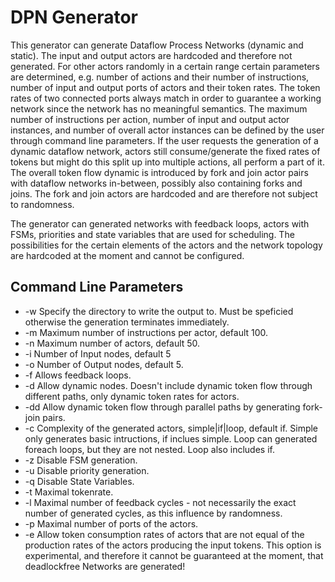 # DPN Generator

This generator can generate Dataflow Process Networks (dynamic and static). The input and output actors are hardcoded and therefore not generated.
For other actors randomly in a certain range certain parameters are determined, e.g. number of actions and their number of instructions, number of input and output ports of actors
and their token rates. The token rates of two connected ports always match in order to guarantee a working network since the network has no meaningful semantics.
The maximum number of instructions per action, number of input and output actor instances, and number of overall actor instances can be defined by the user through command line parameters.
If the user requests the generation of a dynamic dataflow network, actors still consume/generate the fixed rates of tokens but might do this split up into multiple actions, all perform
a part of it. The overall token flow dynamic is introduced by fork and join actor pairs with dataflow networks in-between, possibly also containing forks and joins.
The fork and join actors are hardcoded and are therefore not subject to randomness.

The generator can generated networks with feedback loops, actors with FSMs, priorities and state variables that are used for scheduling.
The possibilities for the certain elements of the actors and the network topology are hardcoded at the moment and cannot be configured.

## Command Line Parameters

* -w <directory>     Specify the directory to write the output to. Must be speficied otherwise the generation terminates immediately.
* -m <number>        Maximum number of instructions per actor, default 100.
* -n <number>        Maximum number of actors, default 50.
* -i <number>        Number of Input nodes, default 5
* -o <number>        Number of Output nodes, default 5.
* -f                 Allows feedback loops.
* -d                 Allow dynamic nodes. Doesn't include dynamic token flow through different paths, only dynamic token rates for actors.
* -dd                Allow dynamic token flow through parallel paths by generating fork-join pairs.
* -c <complexity>    Complexity of the generated actors, simple|if|loop, default if. Simple only generates basic intructions, if inclues simple. Loop can generated foreach loops, but they are not nested. Loop also includes if.
* -z                 Disable FSM generation.
* -u                 Disable priority generation.
* -q                 Disable State Variables.
* -t <num>           Maximal tokenrate.
* -l <num>           Maximal number of feedback cycles - not necessarily the exact number of generated cycles, as this influence by randomness.
* -p <num>           Maximal number of ports of the actors.
* -e                 Allow token consumption rates of actors that are not equal of the production rates of the actors producing the input tokens. This option is experimental, and therefore it cannot be guaranteed at the moment, that deadlockfree Networks are generated!